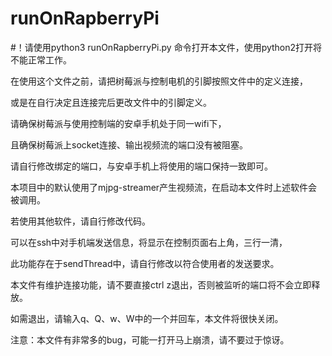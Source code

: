 # runOnRapberryPi
#！请使用python3 runOnRapberryPi.py 命令打开本文件，使用python2打开将不能正常工作。

在使用这个文件之前，请把树莓派与控制电机的引脚按照文件中的定义连接，

或是在自行决定且连接完后更改文件中的引脚定义。

请确保树莓派与使用控制端的安卓手机处于同一wifi下，

且确保树莓派上socket连接、输出视频流的端口没有被阻塞。

请自行修改绑定的端口，与安卓手机上将使用的端口保持一致即可。

本项目中的默认使用了mjpg-streamer产生视频流，在启动本文件时上述软件会被调用。

若使用其他软件，请自行修改代码。

可以在ssh中对手机端发送信息，将显示在控制页面右上角，三行一清，

此功能存在于sendThread中，请自行修改以符合使用者的发送要求。

本文件有维护连接功能，请不要直接ctrl z退出，否则被监听的端口将不会立即释放。

如需退出，请输入q、Q、w、W中的一个并回车，本文件将很快关闭。

注意：本文件有非常多的bug，可能一打开马上崩溃，请不要过于惊讶。
